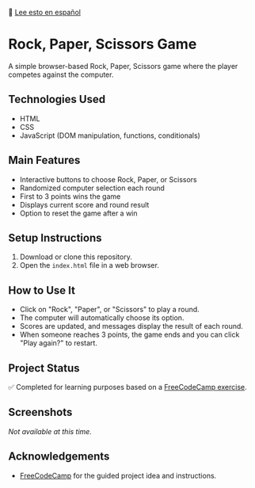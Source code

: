 📄 [Lee esto en español](./README.es.md)

# Rock, Paper, Scissors Game

A simple browser-based Rock, Paper, Scissors game where the player competes against the computer.

## Technologies Used

- HTML
- CSS
- JavaScript (DOM manipulation, functions, conditionals)

## Main Features

- Interactive buttons to choose Rock, Paper, or Scissors
- Randomized computer selection each round
- First to 3 points wins the game
- Displays current score and round result
- Option to reset the game after a win

## Setup Instructions

1. Download or clone this repository.
2. Open the `index.html` file in a web browser.

## How to Use It

- Click on "Rock", "Paper", or "Scissors" to play a round.
- The computer will automatically choose its option.
- Scores are updated, and messages display the result of each round.
- When someone reaches 3 points, the game ends and you can click "Play again?" to restart.

## Project Status

✅ Completed for learning purposes based on a [FreeCodeCamp exercise](https://www.freecodecamp.org/learn/javascript-algorithms-and-data-structures-v8/review-dom-manipulation-by-building-a-rock-paper-scissors-game/).

## Screenshots

_Not available at this time._

## Acknowledgements

- [FreeCodeCamp](https://www.freecodecamp.org/) for the guided project idea and instructions.
